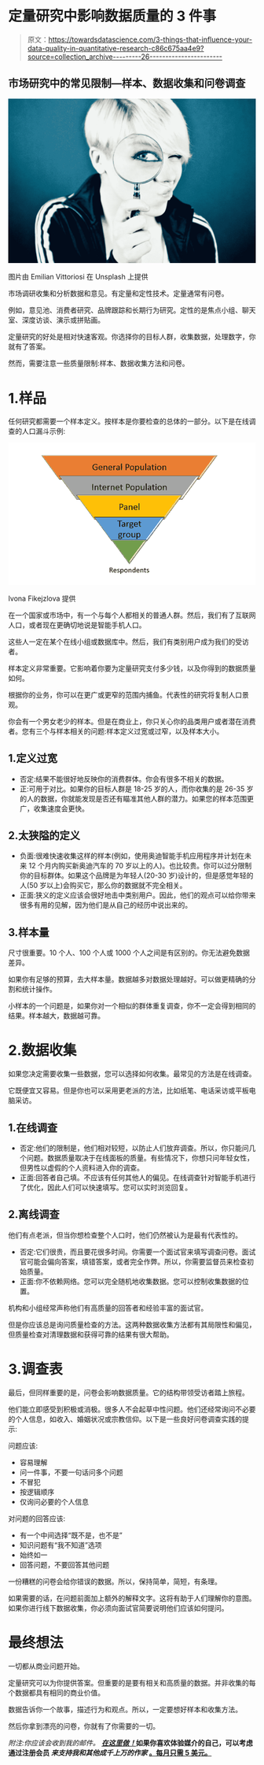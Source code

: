 # 定量研究中影响数据质量的 3 件事

> 原文：<https://towardsdatascience.com/3-things-that-influence-your-data-quality-in-quantitative-research-c86c675aa4e9?source=collection_archive---------26----------------------->

## 市场研究中的常见限制—样本、数据收集和问卷调查

![](img/ed8369ae28439a9b76e0ae434a5527d5.png)

图片由 Emilian Vittoriosi 在 Unsplash 上提供

市场调研收集和分析数据和意见。有定量和定性技术。定量通常有问卷。

例如，意见池、消费者研究、品牌跟踪和长期行为研究。定性的是焦点小组、聊天室、深度访谈、演示或拼贴画。

定量研究的好处是相对快速客观。你选择你的目标人群，收集数据，处理数字，你就有了答案。

然而，需要注意一些质量限制:样本、数据收集方法和问卷。

# 1.样品

任何研究都需要一个样本定义。按样本是你要检查的总体的一部分。以下是在线调查的人口漏斗示例:

![](img/817c3ccf295ff131addb37b445d23ec4.png)

Ivona Fikejzlova 提供

在一个国家或市场中，有一个与每个人都相关的普通人群。然后，我们有了互联网人口，或者现在更确切地说是智能手机人口。

这些人一定在某个在线小组或数据库中。然后，我们有类别用户成为我们的受访者。

样本定义非常重要。它影响着你要为定量研究支付多少钱，以及你得到的数据质量如何。

根据你的业务，你可以在更广或更窄的范围内捕鱼。代表性的研究将复制人口景观。

你会有一个男女老少的样本。但是在商业上，你只关心你的品类用户或者潜在消费者。您有三个与样本相关的问题:样本定义过宽或过窄，以及样本大小。

## 1.定义过宽

*   否定:结果不能很好地反映你的消费群体。你会有很多不相关的数据。
*   正:可用于对比。如果你的目标人群是 18-25 岁的人，而你收集的是 26-35 岁的人的数据，你就能发现是否还有瞄准其他人群的潜力。如果您的样本范围更广，收集速度会更快。

## 2.太狭隘的定义

*   负面:很难快速收集这样的样本(例如，使用奥迪智能手机应用程序并计划在未来 12 个月内购买新奥迪汽车的 70 岁以上的人)。也比较贵。你可以过分限制你的目标群体。如果这个品牌是为年轻人(20-30 岁)设计的，但是感觉年轻的人(50 岁以上)会购买它，那么你的数据就不完全相关。
*   正面:狭义的定义应该会很好地击中类别用户。因此，他们的观点可以给你带来很多有用的见解，因为他们是从自己的经历中说出来的。

## 3.样本量

尺寸很重要。10 个人、100 个人或 1000 个人之间是有区别的。你无法避免数据差异。

如果你有足够的预算，去大样本量。数据越多对数据处理越好。可以做更精确的分割和统计操作。

小样本的一个问题是，如果你对一个相似的群体重复调查，你不一定会得到相同的结果。样本越大，数据越可靠。

# 2.数据收集

如果您决定需要收集一些数据，您可以选择如何收集。最常见的方法是在线调查。

它既便宜又容易。但是你也可以采用更老派的方法，比如纸笔、电话采访或平板电脑采访。

## 1.在线调查

*   否定:他们的限制是，他们相对较短，以防止人们放弃调查。所以，你只能问几个问题。数据质量取决于在线面板的质量。有些情况下，你想只问年轻女性，但男性以虚假的个人资料进入你的调查。
*   正面:回答者自己填。不应该有任何其他人的偏见。在线调查针对智能手机进行了优化，因此人们可以快速填写。您可以实时浏览回复。

## 2.离线调查

他们有点老派，但当你想检查整个人口时，他们仍然被认为是最有代表性的。

*   否定:它们很贵，而且要花很多时间。你需要一个面试官来填写调查问卷。面试官可能会偏向答案，填错答案，或者完全作弊。所以，你需要监督员来检查初始质量。
*   正面:你不依赖网络。您可以完全随机地收集数据。您可以控制收集数据的位置。

机构和小组经常声称他们有高质量的回答者和经验丰富的面试官。

但是你应该总是询问质量检查的方法。这两种数据收集方法都有其局限性和偏见，但质量检查对清理数据和获得可靠的结果有很大帮助。

# 3.调查表

最后，但同样重要的是，问卷会影响数据质量。它的结构带领受访者踏上旅程。

他们能立即感受到积极或消极。很多人不会起草中性问题。他们还经常询问不必要的个人信息，如收入、婚姻状况或宗教信仰。以下是一些良好问卷调查实践的提示:

问题应该:

*   容易理解
*   问一件事，不要一句话问多个问题
*   不冒犯
*   按逻辑顺序
*   仅询问必要的个人信息

对问题的回答应该:

*   有一个中间选择“既不是，也不是”
*   知识问题有“我不知道”选项
*   始终如一
*   回答问题，不要回答其他问题

一份糟糕的问卷会给你错误的数据。所以，保持简单，简短，有条理。

如果需要的话，在问题前面加上额外的解释文字。这将有助于人们理解你的意图。如果你进行线下数据收集，你必须向面试官简要说明他们应该如何提问。

# 最终想法

一切都从商业问题开始。

定量研究可以为你提供答案。但重要的是要有相关和高质量的数据。并非收集的每个数据都具有相同的商业价值。

数据告诉你一个故事，描述行为和观点。所以，一定要想好样本和收集方法。

然后你拿到漂亮的问卷，你就有了你需要的一切。

*附注:你应该会收到我的邮件。* [***在这里做！***](https://ivonahirschi.medium.com/subscribe)**如果你喜欢体验媒介的自己，可以考虑通过注册会员 ***来支持我和其他成千上万的作家* [**。每月只需 5 美元。**](https://ivonahirschi.medium.com/membership)****